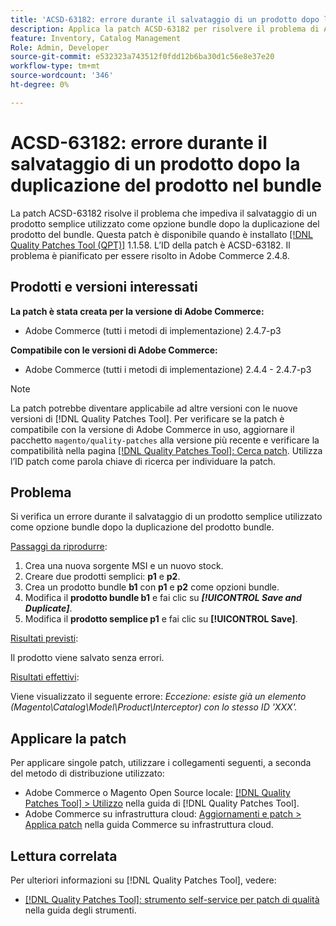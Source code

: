```yaml
---
title: 'ACSD-63182: errore durante il salvataggio di un prodotto dopo la duplicazione del prodotto nel bundle'
description: Applica la patch ACSD-63182 per risolvere il problema di Adobe Commerce in cui si verifica un errore durante il salvataggio di un prodotto dopo che un prodotto bundle è stato duplicato con MSI abilitato.
feature: Inventory, Catalog Management
Role: Admin, Developer
source-git-commit: e532323a743512f0fdd12b6ba30d1c56e8e37e20
workflow-type: tm+mt
source-wordcount: '346'
ht-degree: 0%

---
```



# ACSD-63182: errore durante il salvataggio di un prodotto dopo la duplicazione del prodotto nel bundle

La patch ACSD-63182 risolve il problema che impediva il salvataggio di un prodotto semplice utilizzato come opzione bundle dopo la duplicazione del prodotto del bundle. Questa patch è disponibile quando è installato [[!DNL Quality Patches Tool (QPT)]](/help/tools/quality-patches-tool/quality-patches-tool-to-self-serve-quality-patches.md) 1.1.58. L’ID della patch è ACSD-63182. Il problema è pianificato per essere risolto in Adobe Commerce 2.4.8.

## Prodotti e versioni interessati

**La patch è stata creata per la versione di Adobe Commerce:**

* Adobe Commerce (tutti i metodi di implementazione) 2.4.7-p3

**Compatibile con le versioni di Adobe Commerce:**

* Adobe Commerce (tutti i metodi di implementazione) 2.4.4 - 2.4.7-p3

>[!NOTE]
>
>La patch potrebbe diventare applicabile ad altre versioni con le nuove versioni di [!DNL Quality Patches Tool]. Per verificare se la patch è compatibile con la versione di Adobe Commerce in uso, aggiornare il pacchetto `magento/quality-patches` alla versione più recente e verificare la compatibilità nella pagina [[!DNL Quality Patches Tool]: Cerca patch](https://experienceleague.adobe.com/tools/commerce-quality-patches/index.html?lang=it). Utilizza l’ID patch come parola chiave di ricerca per individuare la patch.

## Problema

Si verifica un errore durante il salvataggio di un prodotto semplice utilizzato come opzione bundle dopo la duplicazione del prodotto bundle.

<u>Passaggi da riprodurre</u>:

1. Crea una nuova sorgente MSI e un nuovo stock.
1. Creare due prodotti semplici: **p1** e **p2**.
1. Crea un prodotto bundle **b1** con **p1** e **p2** come opzioni bundle.
1. Modifica il **prodotto bundle b1** e fai clic su ***[!UICONTROL Save and Duplicate]***.
1. Modifica il **prodotto semplice p1** e fai clic su **[!UICONTROL Save]**.

<u>Risultati previsti</u>:

Il prodotto viene salvato senza errori.

<u>Risultati effettivi</u>:

Viene visualizzato il seguente errore:
*Eccezione: esiste già un elemento (Magento\Catalog\Model\Product\Interceptor) con lo stesso ID &#39;XXX&#39;.*

## Applicare la patch

Per applicare singole patch, utilizzare i collegamenti seguenti, a seconda del metodo di distribuzione utilizzato:

* Adobe Commerce o Magento Open Source locale: [[!DNL Quality Patches Tool] > Utilizzo](/help/tools/quality-patches-tool/usage.md) nella guida di [!DNL Quality Patches Tool].
* Adobe Commerce su infrastruttura cloud: [Aggiornamenti e patch > Applica patch](https://experienceleague.adobe.com/docs/commerce-cloud-service/user-guide/develop/upgrade/apply-patches.html?lang=it) nella guida Commerce su infrastruttura cloud.

## Lettura correlata

Per ulteriori informazioni su [!DNL Quality Patches Tool], vedere:

* [[!DNL Quality Patches Tool]: strumento self-service per patch di qualità](/help/tools/quality-patches-tool/quality-patches-tool-to-self-serve-quality-patches.md) nella guida degli strumenti.
